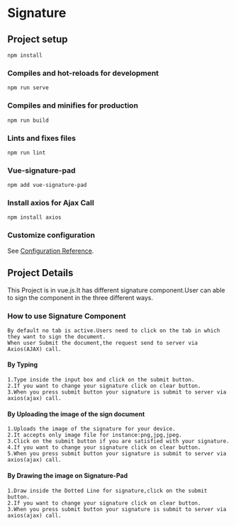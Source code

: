 # Signature

## Project setup
```
npm install
```

### Compiles and hot-reloads for development
```
npm run serve
```

### Compiles and minifies for production
```
npm run build
```

### Lints and fixes files
```
npm run lint
```
### Vue-signature-pad
```
npm add vue-signature-pad
```
### Install axios for Ajax Call
```
npm install axios
```
### Customize configuration
See [Configuration Reference](https://cli.vuejs.org/config/).
## Project Details
This Project is in vue.js.It has different signature component.User can able to sign the component in the three different ways.

### How to use Signature Component
```
By default no tab is active.Users need to click on the tab in which they want to sign the document.
When user Submit the document,the request send to server via Axios(AJAX) call.
```
#### By Typing
```
1.Type inside the input box and click on the submit button. 
2.If you want to change your signature click on clear button. 
3.When you press submit button your signature is submit to server via axios(ajax) call. 
```
#### By Uploading the image of the sign document
```
1.Uploads the image of the signature for your device.
2.It accepts only image file for instance:png,jpg,jpeg.
3.Click on the submit button if you are satisfied with your signature.
4.If you want to change your signature click on clear button.
5.When you press submit button your signature is submit to server via axios(ajax) call.
```
#### By Drawing the image on Signature-Pad
```
1.Draw inside the Dotted Line for signature,click on the submit button.
2.If you want to change your signature click on clear button. 
3.When you press submit button your signature is submit to server via axios(ajax) call.
```


